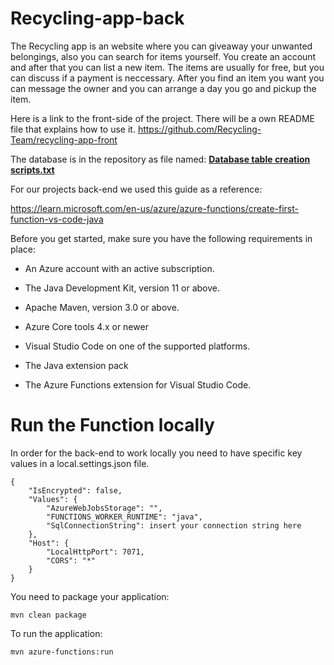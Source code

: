 # Recycling-app-back

The Recycling app is an website where you can giveaway your unwanted belongings, also you can search for items yourself. You create an account and after that you can list a new item. The items are usually for free, but you can discuss if a payment is neccessary. After you find an item you want you can message the owner and you can arrange a day you go and pickup the item. 

Here is a link to the front-side of the project. There will be a own README file that explains how to use it. 
https://github.com/Recycling-Team/recycling-app-front

The database is in the repository as file named: **[Database table creation scripts.txt](https://github.com/Recycling-Team/recycling-app-back/blob/main/Database%20table%20creation%20scripts.txt)** 

For our projects back-end we used this guide as a reference:


https://learn.microsoft.com/en-us/azure/azure-functions/create-first-function-vs-code-java


Before you get started, make sure you have the following requirements in place:

* An Azure account with an active subscription. 

* The Java Development Kit, version 11 or above.

* Apache Maven, version 3.0 or above.

* Azure Core tools 4.x or newer

* Visual Studio Code on one of the supported platforms.

* The Java extension pack

* The Azure Functions extension for Visual Studio Code.
  
  
# Run the Function locally

In order for the back-end to work locally you need to have specific key values in a local.settings.json file.


    {
        "IsEncrypted": false,
        "Values": {
            "AzureWebJobsStorage": "",
            "FUNCTIONS_WORKER_RUNTIME": "java",
            "SqlConnectionString": insert your connection string here
        },
        "Host": {
            "LocalHttpPort": 7071,
            "CORS": "*"
        }
    }

You need to package your application:
   
    mvn clean package

To run the application:
   
    mvn azure-functions:run
